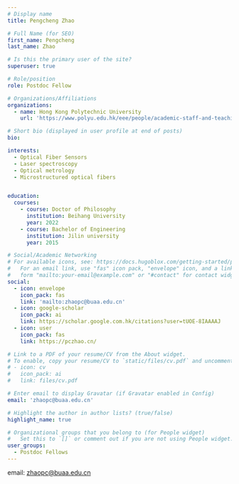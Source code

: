 ```yaml
---
# Display name
title: Pengcheng Zhao

# Full Name (for SEO)
first_name: Pengcheng
last_name: Zhao

# Is this the primary user of the site?
superuser: true

# Role/position
role: Postdoc Fellow

# Organizations/Affiliations
organizations:
  - name: Hong Kong Polytechnic University
    url: 'https://www.polyu.edu.hk/eee/people/academic-staff-and-teaching-staff/prof-jin-wei/'

# Short bio (displayed in user profile at end of posts)
bio: 

interests:
  - Optical Fiber Sensors
  - Laser spectroscopy
  - Optical metrology
  - Microstructured optical fibers


education:
  courses:
    - course: Doctor of Philosophy
      institution: Beihang University
      year: 2022
    - course: Bachelor of Engineering
      institution: Jilin university
      year: 2015

# Social/Academic Networking
# For available icons, see: https://docs.hugoblox.com/getting-started/page-builder/#icons
#   For an email link, use "fas" icon pack, "envelope" icon, and a link in the
#   form "mailto:your-email@example.com" or "#contact" for contact widget.
social:
  - icon: envelope
    icon_pack: fas
    link: 'mailto:zhaopc@buaa.edu.cn'
  - icon: google-scholar
    icon_pack: ai
    link: https://scholar.google.com.hk/citations?user=tUOE-8IAAAAJ
  - icon: user
    icon_pack: fas
    link: https://pczhao.cn/

# Link to a PDF of your resume/CV from the About widget.
# To enable, copy your resume/CV to `static/files/cv.pdf` and uncomment the lines below.
# - icon: cv
#   icon_pack: ai
#   link: files/cv.pdf

# Enter email to display Gravatar (if Gravatar enabled in Config)
email: 'zhaopc@buaa.edu.cn'

# Highlight the author in author lists? (true/false)
highlight_name: true

# Organizational groups that you belong to (for People widget)
#   Set this to `[]` or comment out if you are not using People widget.
user_groups:
  - Postdoc Fellows
---
```

email: zhaopc@buaa.edu.cn